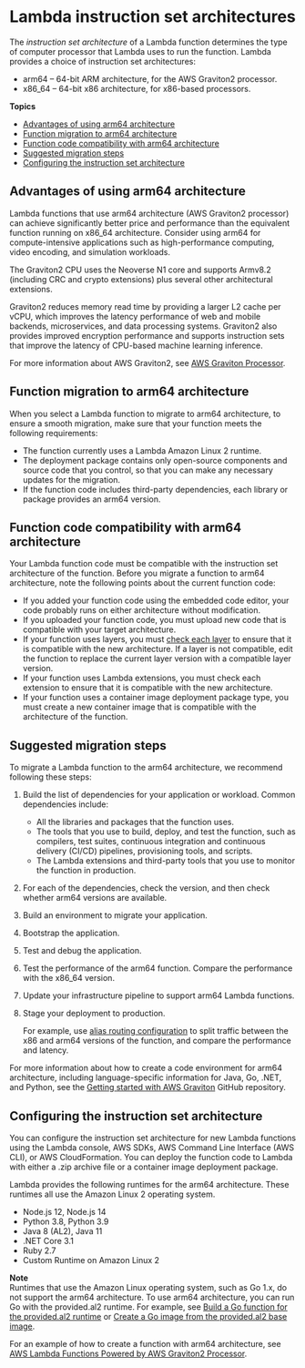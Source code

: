 # Lambda instruction set architectures<a name="foundation-arch"></a>

 The *instruction set architecture* of a Lambda function determines the type of computer processor that Lambda uses to run the function\. Lambda provides a choice of instruction set architectures:
+ arm64 – 64\-bit ARM architecture, for the AWS Graviton2 processor\.
+ x86\_64 – 64\-bit x86 architecture, for x86\-based processors\.

**Topics**
+ [Advantages of using arm64 architecture](#foundation-arch-adv)
+ [Function migration to arm64 architecture](#foundation-arch-consider)
+ [Function code compatibility with arm64 architecture](#foundation-arch-considerations)
+ [Suggested migration steps](#foundation-arch-steps)
+ [Configuring the instruction set architecture](#foundation-arch-config)

## Advantages of using arm64 architecture<a name="foundation-arch-adv"></a>

Lambda functions that use arm64 architecture \(AWS Graviton2 processor\) can achieve significantly better price and performance than the equivalent function running on x86\_64 architecture\. Consider using arm64 for compute\-intensive applications such as high\-performance computing, video encoding, and simulation workloads\.

The Graviton2 CPU uses the Neoverse N1 core and supports Armv8\.2 \(including CRC and crypto extensions\) plus several other architectural extensions\.

Graviton2 reduces memory read time by providing a larger L2 cache per vCPU, which improves the latency performance of web and mobile backends, microservices, and data processing systems\. Graviton2 also provides improved encryption performance and supports instruction sets that improve the latency of CPU\-based machine learning inference\.

For more information about AWS Graviton2, see [AWS Graviton Processor](http://aws.amazon.com/ec2/graviton)\.

## Function migration to arm64 architecture<a name="foundation-arch-consider"></a>

When you select a Lambda function to migrate to arm64 architecture, to ensure a smooth migration, make sure that your function meets the following requirements:
+ The function currently uses a Lambda Amazon Linux 2 runtime\.
+ The deployment package contains only open\-source components and source code that you control, so that you can make any necessary updates for the migration\.
+ If the function code includes third\-party dependencies, each library or package provides an arm64 version\.

## Function code compatibility with arm64 architecture<a name="foundation-arch-considerations"></a>

Your Lambda function code must be compatible with the instruction set architecture of the function\. Before you migrate a function to arm64 architecture, note the following points about the current function code:
+ If you added your function code using the embedded code editor, your code probably runs on either architecture without modification\.
+ If you uploaded your function code, you must upload new code that is compatible with your target architecture\.
+ If your function uses layers, you must [check each layer](invocation-layers.md#configuration-layers-finding) to ensure that it is compatible with the new architecture\. If a layer is not compatible, edit the function to replace the current layer version with a compatible layer version\.
+ If your function uses Lambda extensions, you must check each extension to ensure that it is compatible with the new architecture\.
+ If your function uses a container image deployment package type, you must create a new container image that is compatible with the architecture of the function\.

## Suggested migration steps<a name="foundation-arch-steps"></a>



To migrate a Lambda function to the arm64 architecture, we recommend following these steps:

1. Build the list of dependencies for your application or workload\. Common dependencies include:
   + All the libraries and packages that the function uses\.
   + The tools that you use to build, deploy, and test the function, such as compilers, test suites, continuous integration and continuous delivery \(CI/CD\) pipelines, provisioning tools, and scripts\.
   + The Lambda extensions and third\-party tools that you use to monitor the function in production\.

1. For each of the dependencies, check the version, and then check whether arm64 versions are available\.

1. Build an environment to migrate your application\.

1. Bootstrap the application\.

1. Test and debug the application\.

1. Test the performance of the arm64 function\. Compare the performance with the x86\_64 version\.

1. Update your infrastructure pipeline to support arm64 Lambda functions\.

1. Stage your deployment to production\.

   For example, use [alias routing configuration](configuration-aliases.md#configuring-alias-routing) to split traffic between the x86 and arm64 versions of the function, and compare the performance and latency\.

For more information about how to create a code environment for arm64 architecture, including language\-specific information for Java, Go, \.NET, and Python, see the [Getting started with AWS Graviton](https://github.com/aws/aws-graviton-getting-started) GitHub repository\.

## Configuring the instruction set architecture<a name="foundation-arch-config"></a>

You can configure the instruction set architecture for new Lambda functions using the Lambda console, AWS SDKs, AWS Command Line Interface \(AWS CLI\), or AWS CloudFormation\. You can deploy the function code to Lambda with either a \.zip archive file or a container image deployment package\.

Lambda provides the following runtimes for the arm64 architecture\. These runtimes all use the Amazon Linux 2 operating system\.
+ Node\.js 12, Node\.js 14
+ Python 3\.8, Python 3\.9 
+ Java 8 \(AL2\), Java 11
+ \.NET Core 3\.1
+ Ruby 2\.7
+ Custom Runtime on Amazon Linux 2

**Note**  
Runtimes that use the Amazon Linux operating system, such as Go 1\.x, do not support the arm64 architecture\. To use arm64 architecture, you can run Go with the provided\.al2 runtime\. For example, see [Build a Go function for the provided\.al2 runtime](golang-package.md#golang-package-al2) or [Create a Go image from the provided\.al2 base image](go-image.md#go-image-al2)\. 

For an example of how to create a function with arm64 architecture, see [AWS Lambda Functions Powered by AWS Graviton2 Processor](http://aws.amazon.com/blogs/aws/aws-lambda-functions-powered-by-aws-graviton2-processor-run-your-functions-on-arm-and-get-up-to-34-better-price-performance/)\.
